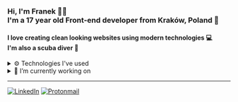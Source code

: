 ### Hi, I'm Franek 👋🏼 <br /> I'm a 17 year old Front-end developer from Kraków, Poland 🚀
#### I love creating clean looking websites using modern technologies 💻 <br /> I'm also a scuba diver 🤿

<details>
   <summary>
    ⚙️ Technologies I've used
   </summary>
   
   <br />
  
  ![HTML5](https://img.shields.io/badge/html5-%23E34F26.svg?style=for-the-badge&logo=html5&logoColor=white)
  ![CSS3](https://img.shields.io/badge/css3-%231572B6.svg?style=for-the-badge&logo=css3&logoColor=white)
  ![JavaScript](https://img.shields.io/badge/javascript-%23323330.svg?style=for-the-badge&logo=javascript&logoColor=%23F7DF1E)
  ![TypeScript](https://img.shields.io/badge/typescript-%23007ACC.svg?style=for-the-badge&logo=typescript&logoColor=white)
  ![GraphQL](https://img.shields.io/badge/-GraphQL-E10098?style=for-the-badge&logo=graphql&logoColor=white)

  ![React](https://img.shields.io/badge/react-%2320232a.svg?style=for-the-badge&logo=react&logoColor=%2361DAFB)
  ![Next JS](https://img.shields.io/badge/Next-black?style=for-the-badge&logo=next.js&logoColor=white)
  ![Gatsby](https://img.shields.io/badge/Gatsby-%23663399.svg?style=for-the-badge&logo=gatsby&logoColor=white)

  ![Vue.js](https://img.shields.io/badge/vuejs-%2335495e.svg?style=for-the-badge&logo=vuedotjs&logoColor=%234FC08D)
  ![NuxtJS](https://img.shields.io/badge/Nuxt-black?style=for-the-badge&logo=nuxt.js&logoColor=white)

  ![Styled Components](https://img.shields.io/badge/styled--components-DB7093?style=for-the-badge&logo=styled-components&logoColor=white)
  ![TailwindCSS](https://img.shields.io/badge/tailwindcss-%2338B2AC.svg?style=for-the-badge&logo=tailwind-css&logoColor=white)
  ![Material UI](https://img.shields.io/badge/materialui-%230081CB.svg?style=for-the-badge&logo=material-ui&logoColor=white)
  ![Vuetify](https://img.shields.io/badge/Vuetify-1867C0?style=for-the-badge&logo=vuetify&logoColor=AEDDFF)
  ![Bootstrap](https://img.shields.io/badge/bootstrap-%23563D7C.svg?style=for-the-badge&logo=bootstrap&logoColor=white)

  ![Express.js](https://img.shields.io/badge/express.js-%23404d59.svg?style=for-the-badge&logo=express&logoColor=%2361DAFB)
  
</details>

<details>
  <summary>
    🔭 I’m currently working on
  </summary>
   
   <br />
  
  - [🐾 Breedaholic](https://github.com/franekostrowski/breedaholic)
  - Website for my friend's business
  
</details>

<!--
- 👯 I’m looking to collaborate on ...
- 🤔 I’m looking for help with ...
- 💬 Ask me about ...
- 😄 Pronouns: ...
-->

<hr />

<a href="https://www.linkedin.com/in/franciszek-ostrowski-084442222">![LinkedIn](https://img.shields.io/badge/linkedin-%230077B5.svg?style=for-the-badge&logo=linkedin&logoColor=white)</a>
<a href="mailto:franekostrowski@protonmail.com">![Protonmail](https://img.shields.io/badge/ProtonMail-8B89CC?style=for-the-badge&logo=protonmail&logoColor=white)</a>
